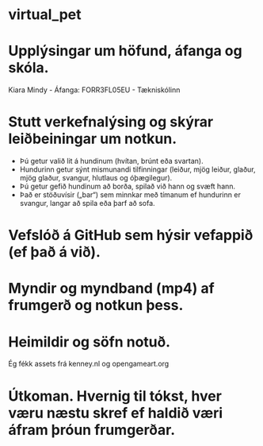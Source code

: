 # virtual_pet

# Upplýsingar um höfund, áfanga og skóla.
Kiara Mindy - Áfanga: FORR3FL05EU - Tækniskólinn

# Stutt verkefnalýsing og skýrar leiðbeiningar um notkun.
- Þú getur valið lit á hundinum (hvítan, brúnt eða svartan).
- Hundurinn getur sýnt mismunandi tilfinningar (leiður, mjög leiður, glaður, mjög glaður, svangur, hlutlaus og óþægilegur).
- Þú getur gefið hundinum að borða, spilað við hann og svæft hann.
- Það er stöðuvísir („bar“) sem minnkar með tímanum ef hundurinn er svangur, langar að spila eða þarf að sofa.

# Vefslóð á GitHub sem hýsir vefappið (ef það á við).


# Myndir og myndband (mp4) af frumgerð og notkun þess.


# Heimildir og söfn notuð.
Ég fékk assets frá kenney.nl og opengameart.org


# Útkoman. Hvernig til tókst, hver væru næstu skref ef haldið væri áfram þróun frumgerðar.

